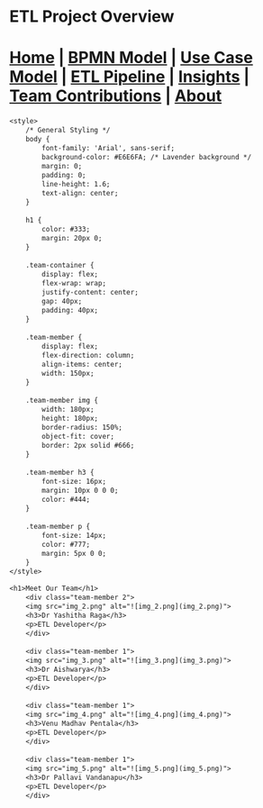 # ETL Project Overview


[Home](index.md) | [BPMN Model](bpmn.md) | [Use Case Model](use_case.md) | [ETL Pipeline](etl_pipeline.md) | [Insights](insights.md) | [Team Contributions](team.md) | [About](about.md)
=======







<html lang="en">
<head>
    <meta charset="UTF-8">
    <meta name="viewport" content="width=device-width, initial-scale=1.0">
    <title>About - ETL Project</title>

    <style>
        /* General Styling */
        body {
            font-family: 'Arial', sans-serif;
            background-color: #E6E6FA; /* Lavender background */
            margin: 0;
            padding: 0;
            line-height: 1.6;
            text-align: center;
        }

        h1 {
            color: #333;
            margin: 20px 0;
        }

        .team-container {
            display: flex;
            flex-wrap: wrap;
            justify-content: center;
            gap: 40px;
            padding: 40px;
        }

        .team-member {
            display: flex;
            flex-direction: column;
            align-items: center;
            width: 150px;
        }

        .team-member img {
            width: 180px;
            height: 180px;
            border-radius: 150%;
            object-fit: cover;
            border: 2px solid #666;
        }

        .team-member h3 {
            font-size: 16px;
            margin: 10px 0 0 0;
            color: #444;
        }

        .team-member p {
            font-size: 14px;
            color: #777;
            margin: 5px 0 0;
        }
    </style>
</head>
<body>

    <h1>Meet Our Team</h1>
        <div class="team-member 2">
        <img src="img_2.png" alt="![img_2.png](img_2.png)">
        <h3>Dr Yashitha Raga</h3>
        <p>ETL Developer</p>
        </div>

        <div class="team-member 1">
        <img src="img_3.png" alt="![img_3.png](img_3.png)">
        <h3>Dr Aishwarya</h3>
        <p>ETL Developer</p>
        </div>

        <div class="team-member 1">
        <img src="img_4.png" alt="![img_4.png](img_4.png)">
        <h3>Venu Madhav Pentala</h3>
        <p>ETL Developer</p>
        </div>

        <div class="team-member 1">
        <img src="img_5.png" alt="![img_5.png](img_5.png)">
        <h3>Dr Pallavi Vandanapu</h3>
        <p>ETL Developer</p>
        </div>
</body>
</html>
